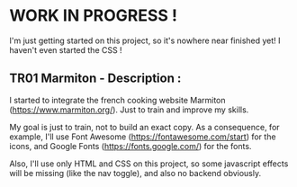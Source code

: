 # WORK IN PROGRESS !
I'm just getting started on this project, so it's nowhere near finished yet! I haven't even started the CSS !

## TR01 Marmiton - Description :
I started to integrate the french cooking website Marmiton (https://www.marmiton.org/). Just to train and improve my skills.

My goal is just to train, not to build an exact copy. As a consequence, for example, I'll use Font Awesome (https://fontawesome.com/start) for the icons, and Google Fonts (https://fonts.google.com/) for the fonts.

Also, I'll use only HTML and CSS on this project, so some javascript effects will be missing (like the nav toggle), and also no backend obviously.
